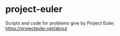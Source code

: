 # project-euler
Scripts and code for problems give by Project Euler, https://projecteuler.net/about

